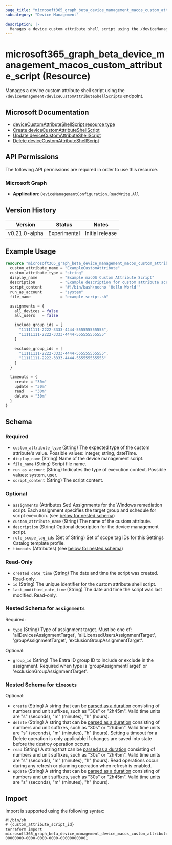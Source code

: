 ```yaml
---
page_title: "microsoft365_graph_beta_device_management_macos_custom_attribute_script Resource - terraform-provider-microsoft365"
subcategory: "Device Management"

description: |-
  Manages a device custom attribute shell script using the /deviceManagement/deviceCustomAttributeShellScripts endpoint.
---
```


# microsoft365_graph_beta_device_management_macos_custom_attribute_script (Resource)

Manages a device custom attribute shell script using the `/deviceManagement/deviceCustomAttributeShellScripts` endpoint.

## Microsoft Documentation

- [deviceCustomAttributeShellScript resource type](https://learn.microsoft.com/en-us/graph/api/resources/intune-devices-devicecustomattributeshellscript?view=graph-rest-beta)
- [Create deviceCustomAttributeShellScript](https://learn.microsoft.com/en-us/graph/api/intune-devices-devicecustomattributeshellscript-create?view=graph-rest-beta)
- [Update deviceCustomAttributeShellScript](https://learn.microsoft.com/en-us/graph/api/intune-devices-devicecustomattributeshellscript-update?view=graph-rest-beta)
- [Delete deviceCustomAttributeShellScript](https://learn.microsoft.com/en-us/graph/api/intune-devices-devicecustomattributeshellscript-delete?view=graph-rest-beta)

## API Permissions

The following API permissions are required in order to use this resource.

### Microsoft Graph

- **Application**: `DeviceManagementConfiguration.ReadWrite.All`

## Version History

| Version | Status | Notes |
|---------|--------|-------|
| v0.21.0-alpha | Experimental | Initial release |

## Example Usage

```terraform
resource "microsoft365_graph_beta_device_management_macos_custom_attribute_script" "example" {
  custom_attribute_name = "ExampleCustomAttribute"
  custom_attribute_type = "string"
  display_name          = "Example macOS Custom Attribute Script"
  description           = "Example description for custom attribute script."
  script_content        = "#!/bin/bash\necho 'Hello World'"
  run_as_account        = "system"
  file_name             = "example-script.sh"

  assignments = {
    all_devices = false
    all_users   = false

    include_group_ids = [
      "11111111-2222-3333-4444-555555555555",
      "11111111-2222-3333-4444-555555555555"
    ]

    exclude_group_ids = [
      "11111111-2222-3333-4444-555555555555",
      "11111111-2222-3333-4444-555555555555"
    ]
  }

  timeouts = {
    create = "30m"
    update = "30m"
    read   = "30m"
    delete = "30m"
  }
}
```

<!-- schema generated by tfplugindocs -->
## Schema

### Required

- `custom_attribute_type` (String) The expected type of the custom attribute's value. Possible values: integer, string, dateTime.
- `display_name` (String) Name of the device management script.
- `file_name` (String) Script file name.
- `run_as_account` (String) Indicates the type of execution context. Possible values: system, user.
- `script_content` (String) The script content.

### Optional

- `assignments` (Attributes Set) Assignments for the Windows remediation script. Each assignment specifies the target group and schedule for script execution. (see [below for nested schema](#nestedatt--assignments))
- `custom_attribute_name` (String) The name of the custom attribute.
- `description` (String) Optional description for the device management script.
- `role_scope_tag_ids` (Set of String) Set of scope tag IDs for this Settings Catalog template profile.
- `timeouts` (Attributes) (see [below for nested schema](#nestedatt--timeouts))

### Read-Only

- `created_date_time` (String) The date and time the script was created. Read-only.
- `id` (String) The unique identifier for the custom attribute shell script.
- `last_modified_date_time` (String) The date and time the script was last modified. Read-only.

<a id="nestedatt--assignments"></a>
### Nested Schema for `assignments`

Required:

- `type` (String) Type of assignment target. Must be one of: 'allDevicesAssignmentTarget', 'allLicensedUsersAssignmentTarget', 'groupAssignmentTarget', 'exclusionGroupAssignmentTarget'.

Optional:

- `group_id` (String) The Entra ID group ID to include or exclude in the assignment. Required when type is 'groupAssignmentTarget' or 'exclusionGroupAssignmentTarget'.


<a id="nestedatt--timeouts"></a>
### Nested Schema for `timeouts`

Optional:

- `create` (String) A string that can be [parsed as a duration](https://pkg.go.dev/time#ParseDuration) consisting of numbers and unit suffixes, such as "30s" or "2h45m". Valid time units are "s" (seconds), "m" (minutes), "h" (hours).
- `delete` (String) A string that can be [parsed as a duration](https://pkg.go.dev/time#ParseDuration) consisting of numbers and unit suffixes, such as "30s" or "2h45m". Valid time units are "s" (seconds), "m" (minutes), "h" (hours). Setting a timeout for a Delete operation is only applicable if changes are saved into state before the destroy operation occurs.
- `read` (String) A string that can be [parsed as a duration](https://pkg.go.dev/time#ParseDuration) consisting of numbers and unit suffixes, such as "30s" or "2h45m". Valid time units are "s" (seconds), "m" (minutes), "h" (hours). Read operations occur during any refresh or planning operation when refresh is enabled.
- `update` (String) A string that can be [parsed as a duration](https://pkg.go.dev/time#ParseDuration) consisting of numbers and unit suffixes, such as "30s" or "2h45m". Valid time units are "s" (seconds), "m" (minutes), "h" (hours).

## Import

Import is supported using the following syntax:

```shell
#!/bin/sh
# {custom_attribute_script_id}
terraform import microsoft365_graph_beta_device_management_device_macos_custom_attribute_script.example 00000000-0000-0000-0000-000000000001
```
